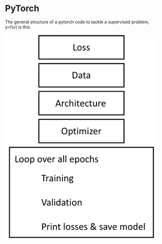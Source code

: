 # PyTorch

The general structure of a pytorch code to tackle a supervised problem, y=f(x) is this

<p align="center"><img src="Scheme.pdf" alt="PyTorch Scheme" width="700"/></p>